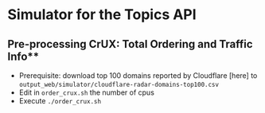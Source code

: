 # Simulator for the Topics API

## Pre-processing CrUX: Total Ordering and Traffic Info**

- Prerequisite: download top 100 domains reported by Cloudflare [here] to
  `output_web/simulator/cloudflare-radar-domains-top100.csv`
- Edit in `order_crux.sh` the number of cpus
- Execute `./order_crux.sh`